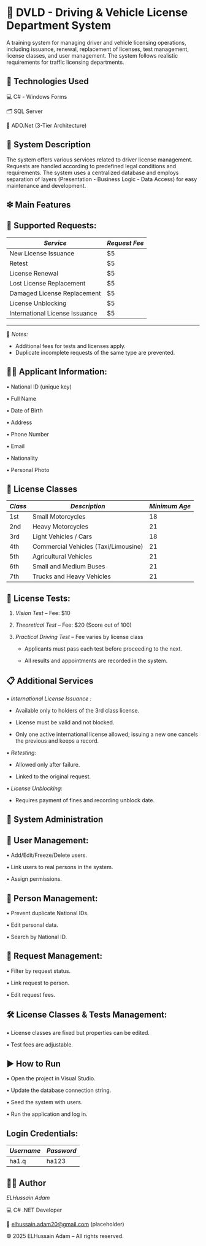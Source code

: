 # 🚗 DVLD - Driving & Vehicle License Department System

A training system for managing driver and vehicle licensing operations, including issuance, renewal, replacement of licenses, test management, license classes, and user management. The system follows realistic requirements for traffic licensing departments.

## 📍 Technologies Used

💻 C# - Windows Forms

🗂 SQL Server

🔗 ADO.Net (3-Tier Architecture)

## 📃 System Description

The system offers various services related to driver license management. Requests are handled according to predefined legal conditions and requirements. The system uses a centralized database and employs separation of layers (Presentation - Business Logic - Data Access) for easy maintenance and development.

## ❇ Main Features

## 📄 Supported Requests:

| *Service*                        | *Request Fee* |
|------------------------------------|-----------------|
| New License Issuance               | $5              |
| Retest                             | $5              |
| License Renewal                    | $5              |
| Lost License Replacement           | $5              |
| Damaged License Replacement        | $5              |
| License Unblocking                 | $5              |
| International License Issuance     | $5              |

---

📝 *Notes:*

- Additional fees for tests and licenses apply.
- Duplicate incomplete requests of the same type are prevented.

## 🧑‍💼 Applicant Information:

• National ID (unique key)

• Full Name

• Date of Birth

• Address

• Phone Number

• Email

• Nationality

• Personal Photo

## 📄 License Classes

| *Class* | *Description*                             | *Minimum Age* |
|-----------|---------------------------------------------|-----------------|
| 1st       | Small Motorcycles                          | 18              |
| 2nd       | Heavy Motorcycles                          | 21              |
| 3rd       | Light Vehicles / Cars                      | 18              |
| 4th       | Commercial Vehicles (Taxi/Limousine)       | 21              |
| 5th       | Agricultural Vehicles                      | 21              |
| 6th       | Small and Medium Buses                     | 21              |
| 7th       | Trucks and Heavy Vehicles                  | 21              |

## 🧪 License Tests:

1. *Vision Test* – Fee: $10

2. *Theoretical Test* – Fee: $20 (Score out of 100)

3. *Practical Driving Test* – Fee varies by license class

   - Applicants must pass each test before proceeding to the next.

   - All results and appointments are recorded in the system.

## 📋 Additional Services

• *International License Issuance :*

   - Available only to holders of the 3rd class license.

   - License must be valid and not blocked.

   - Only one active international license allowed; issuing a new one cancels the previous and keeps a record.

• *Retesting:*

   - Allowed only after failure.
    
   - Linked to the original request.

• *License Unblocking:*

   - Requires payment of fines and recording unblock date.

## 🔐 System Administration

## 👤 User Management:

• Add/Edit/Freeze/Delete users.

• Link users to real persons in the system.

• Assign permissions.

## 👥 Person Management:

• Prevent duplicate National IDs.

• Edit personal data.

• Search by National ID.

## 📄 Request Management:

• Filter by request status.

• Link request to person.

• Edit request fees.

## 🛠 License Classes & Tests Management:

• License classes are fixed but properties can be edited.

• Test fees are adjustable.

## ▶ How to Run

 • Open the project in Visual Studio.
 
 • Update the database connection string.
 
 • Seed the system with users.
 
 • Run the application and log in.
 
 ## Login Credentials:

| *Username* | *Password* |
|--------------|--------------|
| ha1.q            | ha123            |

## 🧑‍💻 Author

*ELHussain Adam*

💻 C# .NET Developer

📧 elhussain.adam20@gmail.com (placeholder)

© 2025 ELHussain Adam – All rights reserved.
